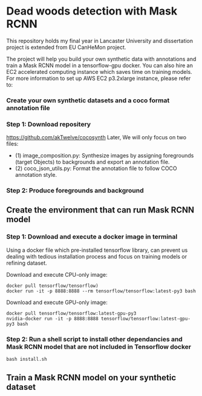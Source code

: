 # Dead woods detection with Mask RCNN 
This repository holds my final year in Lancaster University and dissertation project is extended from EU CanHeMon project.   

The project will help you build your own synthetic data with annotations and train a Mask RCNN model in a tensorflow-gpu docker. You can also hire an EC2 accelerated computing instance which saves time on training models. For more information to set up AWS EC2 p3.2xlarge instance, please refer to:

### Create your own synthetic datasets and a coco format annotation file
### Step 1: Download repositery 
https://github.com/akTwelve/cocosynth
Later, We will only focus on two files: 
* (1) image_composition.py:
    Synthesize images by assigning foregrounds (target Objects) to backgrounds and export an annotation file. 
* (2) coco_json_utils.py:
    Format the annotation file to follow COCO annotation style.  
### Step 2: Produce foregrounds and background

## Create the environment that can run Mask RCNN model
### Step 1: Download and execute a docker image in terminal
Using a docker file which pre-installed tensorflow library, can prevent us dealing with tedious installation process and focus on training models or refining dataset.  

Download and execute CPU-only image:
```
docker pull tensorflow/tensorflow)
docker run -it -p 8888:8888 --rm tensorflow/tensorflow:latest-py3 bash
```
Download and execute GPU-only image:
```
docker pull tensorflow/tensorflow:latest-gpu-py3
nvidia-docker run -it -p 8888:8888 tensorflow/tensorflow:latest-gpu-py3 bash
```

### Step 2: Run a shell script to install other dependancies and Mask RCNN model that are not included in Tensorflow docker
```
bash install.sh
```

## Train a Mask RCNN model on your synthetic dataset






